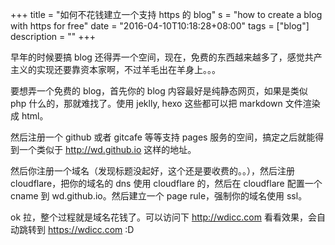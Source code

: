 +++
title = "如何不花钱建立一个支持 https 的 blog"
s = "how to create a blog with https for free"
date = "2016-04-10T10:18:28+08:00"
tags = ["blog"]
description = ""
+++

早年的时候要搞 blog 还得弄一个空间，现在，免费的东西越来越多了，感觉共产主义的实现还要靠资本家啊，不过羊毛出在羊身上。。。

要想弄一个免费的 blog，首先你的 blog 内容最好是纯静态网页，如果是类似 php 什么的，那就难找了。使用 jeklly, hexo 这些都可以把 markdown 文件渲染成 html。

然后注册一个 github 或者 gitcafe 等等支持 pages 服务的空间，搞定之后就能得到一个类似于 http://wd.github.io 这样的地址。

然后你注册一个域名（发现标题没起好，这个还是要收费的。。），然后注册 cloudflare，把你的域名的 dns 使用 cloudflare 的，然后在 cloudflare 配置一个 cname 到 wd.github.io。然后建立一个 page rule，强制你的域名使用 ssl。

ok 拉，整个过程就是域名花钱了。可以访问下 http://wdicc.com 看看效果，会自动跳转到 https://wdicc.com :D
